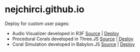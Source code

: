 # nejchirci.github.io
Deploy for custom user pages:
- Audio Visualizer developed in R3F [Source](https://github.com/NejcHirci/audio-visualizer) | [Deploy](https://nejchirci.github.io/audio-visualizer/)
- Procedural Corals developed in Three.JS [Source](https://github.com/NejcHirci/ProceduralCorals) | [Deploy](https://nejchirci.github.io/procedural-corals/)
- Coral Simulation developed in Babylon.JS [Source](https://github.com/NejcHirci/CoralSimulation) | [Deploy](https://nejchirci.github.io/CoralSimulation/)
